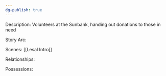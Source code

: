 ```yaml
---
dg-publish: true
---
```

Description:
Volunteers at the Sunbank, handing out donations to those in need

Story Arc:

Scenes:
[[Lesal Intro]]

Relationships:

Possessions: